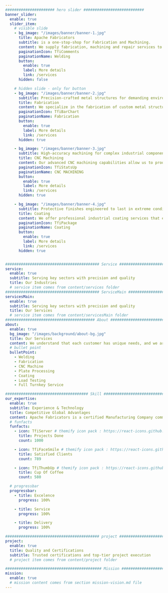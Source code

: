 ```yaml
---
###################### hero slider ###########################
banner_slider:
  enable: true
  slider_item:
    # visible slide
    - bg_image: "/images/banner/banner-1.jpg"
      title: Apache Fabricators
      subtitle: is a one-stop-shop for Fabrication and Machining.
      content: We supply fabrication, machining and repair services to a wide range of markets, including, onshore, offshore, subsea, petrochemical, industrial, refining, commercial and more.
      paginationIcon: TfiComments
      paginationName: Welding
      button:
        enable: true
        label: More details
        link: /services
      hidden: false

    # hidden slide - only for button
    - bg_image: "/images/banner/banner-2.jpg"
      subtitle: Precision-crafted metal structures for demanding environments.
      title: Fabrication
      content: We specialize in the fabrication of custom metal structures and components with high precision and efficiency. Our facility is equipped to handle complex projects across multiple industries, delivering superior quality and durability for offshore, onshore, and subsea applications.
      paginationIcon: TfiBarChart
      paginationName: Fabrication
      button:
        enable: true
        label: More details
        link: /services
      hidden: true

    - bg_image: "/images/banner/banner-3.jpg"
      subtitle: High-accuracy machining for complex industrial components.
      title: CNC Machining
      content: Our advanced CNC machining capabilities allow us to produce intricate and high-tolerance parts with exceptional accuracy. We work with various materials to meet the demanding specifications of the energy, automotive, and industrial sectors.
      paginationIcon: TfiStatsUp
      paginationName: CNC MACHINING
      button:
        enable: true
        label: More details
        link: /services
      hidden: true

    - bg_image: "/images/banner/banner-4.jpg"
      subtitle: Protective finishes engineered to last in extreme conditions.
      title: Coating
      content: We offer professional industrial coating services that enhance the durability, resistance, and lifespan of your equipment. From corrosion protection to specialized finishes, our coating solutions are tailored to withstand extreme conditions and heavy-duty use.
      paginationIcon: TfiPackage
      paginationName: Coating
      button:
        enable: true
        label: More details
        link: /services
      hidden: true


########################################## Service ####################################
service:
  enable: true
  subtitle: Serving key sectors with precision and quality
  title: Our Industries
  # service item comes from content/services folder
########################################## ServiceMain ####################################
servicesMain:
  enable: true
  subtitle: Serving key sectors with precision and quality
  title: Our Services
  # service item comes from content/servicesMain folder
######################################## About #########################################
about:
  enable: true
  bg_image: "/images/background/about-bg.jpg"
  title: Our Services
  content: We understand that each customer has unique needs, and we are committed to providing every customer with the specific services they require why deal with all the hassles of different vendors when you can rest assured that when your part leaves apache Fabricators, it will be nothing less than perfect. Apache Fabricators has no limitations when it comes to fabrication. If it needs to be made of steel, we can fabricate it.
  # bullet point
  bulletPoint:
    - Welding
    - Fabrication
    - CNC Machine
    - Plate Processing
    - Coating
    - Load Testing
    - Full Turnkey Service

##################################### Skill ##############################################
our_expertise:
  enable: true
  subtitle: Experience & Technology
  title: Competitive Global Advantages
  content: Apache Fabricators is a certified Manufacturing Company committed to meeting and exceeding customer’s requirements. We have reviewed the problems that cause delays and instituted procedures to ensure that your parts reach you on time we pledge to quote your parts at a fair price, and to offer suggestions for reducing cost whenever possible.
  # funfacts
  funfacts:
    - icon: TfiServer # themify icon pack : https://react-icons.github.io/react-icons/icons/tfi/
      title: Projects Done
      count: 1000

    - icon: TfiFaceSmile # themify icon pack : https://react-icons.github.io/react-icons/icons/tfi/
      title: Satisfied Clients
      count: 789

    - icon: TfiThumbUp # themify icon pack : https://react-icons.github.io/react-icons/icons/tfi/
      title: Cup Of Coffee
      count: 580

  # progressbar
  progressbar:
    - title: Excelence
      progress: 100%

    - title: Service
      progress: 100%

    - title: Delivery
      progress: 100%

########################################## project ####################################
project:
  enable: true
  title: Quality and Certifications
  subtitle: Trusted certifications and top-tier project execution 
  # project item comes from content/project folder

########################################### Mission ###################################
mission:
  enable: true
  # mission content comes from section mission-vision.md file
---
```

